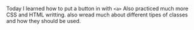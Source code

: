 Today I learned how to put a button in with `<a>`
Also practiced much more CSS and HTML writting. 
also wread much about different tipes of classes and how they should be used. 